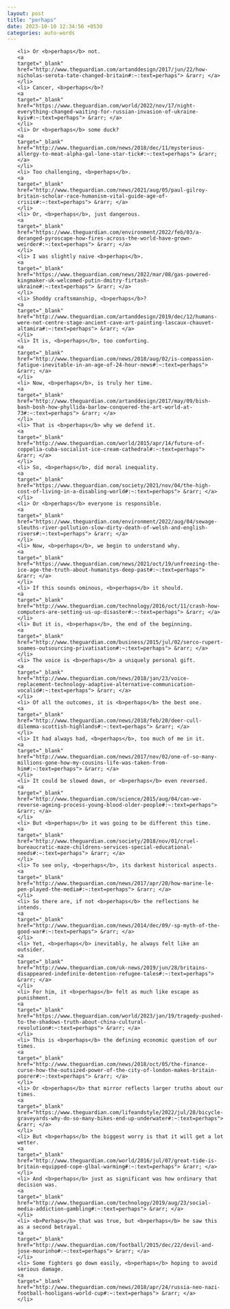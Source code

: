 ```yaml
---
layout: post
title: "perhaps"
date: 2023-10-10 12:34:56 +0530
categories: auto-words
---
```

<ol>

    <li> Or <b>perhaps</b> not.
    <a 
    target="_blank" 
    href="http://www.theguardian.com/artanddesign/2017/jun/22/how-nicholas-serota-tate-changed-britain#:~:text=perhaps"> &rarr; </a>
    </li>
    <li> Cancer, <b>perhaps</b>?
    <a 
    target="_blank" 
    href="https://www.theguardian.com/world/2022/nov/17/night-everything-changed-waiting-for-russian-invasion-of-ukraine-kyiv#:~:text=perhaps"> &rarr; </a>
    </li>
    <li> Or <b>perhaps</b> some duck?
    <a 
    target="_blank" 
    href="http://www.theguardian.com/news/2018/dec/11/mysterious-allergy-to-meat-alpha-gal-lone-star-tick#:~:text=perhaps"> &rarr; </a>
    </li>
    <li> Too challenging, <b>perhaps</b>.
    <a 
    target="_blank" 
    href="http://www.theguardian.com/news/2021/aug/05/paul-gilroy-britain-scholar-race-humanism-vital-guide-age-of-crisis#:~:text=perhaps"> &rarr; </a>
    </li>
    <li> Or, <b>perhaps</b>, just dangerous.
    <a 
    target="_blank" 
    href="https://www.theguardian.com/environment/2022/feb/03/a-deranged-pyroscape-how-fires-across-the-world-have-grown-weirder#:~:text=perhaps"> &rarr; </a>
    </li>
    <li> I was slightly naive <b>perhaps</b>.
    <a 
    target="_blank" 
    href="https://www.theguardian.com/news/2022/mar/08/gas-powered-kingmaker-uk-welcomed-putin-dmitry-firtash-ukraine#:~:text=perhaps"> &rarr; </a>
    </li>
    <li> Shoddy craftsmanship, <b>perhaps</b>?
    <a 
    target="_blank" 
    href="http://www.theguardian.com/artanddesign/2019/dec/12/humans-were-not-centre-stage-ancient-cave-art-painting-lascaux-chauvet-altamira#:~:text=perhaps"> &rarr; </a>
    </li>
    <li> It is, <b>perhaps</b>, too comforting.
    <a 
    target="_blank" 
    href="http://www.theguardian.com/news/2018/aug/02/is-compassion-fatigue-inevitable-in-an-age-of-24-hour-news#:~:text=perhaps"> &rarr; </a>
    </li>
    <li> Now, <b>perhaps</b>, is truly her time.
    <a 
    target="_blank" 
    href="http://www.theguardian.com/artanddesign/2017/may/09/bish-bash-bosh-how-phyllida-barlow-conquered-the-art-world-at-73#:~:text=perhaps"> &rarr; </a>
    </li>
    <li> That is <b>perhaps</b> why we defend it.
    <a 
    target="_blank" 
    href="http://www.theguardian.com/world/2015/apr/14/future-of-coppelia-cuba-socialist-ice-cream-cathedral#:~:text=perhaps"> &rarr; </a>
    </li>
    <li> So, <b>perhaps</b>, did moral inequality.
    <a 
    target="_blank" 
    href="https://www.theguardian.com/society/2021/nov/04/the-high-cost-of-living-in-a-disabling-world#:~:text=perhaps"> &rarr; </a>
    </li>
    <li> Or <b>perhaps</b> everyone is responsible.
    <a 
    target="_blank" 
    href="https://www.theguardian.com/environment/2022/aug/04/sewage-sleuths-river-pollution-slow-dirty-death-of-welsh-and-english-rivers#:~:text=perhaps"> &rarr; </a>
    </li>
    <li> Now, <b>perhaps</b>, we begin to understand why.
    <a 
    target="_blank" 
    href="https://www.theguardian.com/news/2021/oct/19/unfreezing-the-ice-age-the-truth-about-humanitys-deep-past#:~:text=perhaps"> &rarr; </a>
    </li>
    <li> If this sounds ominous, <b>perhaps</b> it should.
    <a 
    target="_blank" 
    href="http://www.theguardian.com/technology/2016/oct/11/crash-how-computers-are-setting-us-up-disaster#:~:text=perhaps"> &rarr; </a>
    </li>
    <li> But it is, <b>perhaps</b>, the end of the beginning.
    <a 
    target="_blank" 
    href="http://www.theguardian.com/business/2015/jul/02/serco-rupert-soames-outsourcing-privatisation#:~:text=perhaps"> &rarr; </a>
    </li>
    <li> The voice is <b>perhaps</b> a uniquely personal gift.
    <a 
    target="_blank" 
    href="http://www.theguardian.com/news/2018/jan/23/voice-replacement-technology-adaptive-alternative-communication-vocalid#:~:text=perhaps"> &rarr; </a>
    </li>
    <li> Of all the outcomes, it is <b>perhaps</b> the best one.
    <a 
    target="_blank" 
    href="http://www.theguardian.com/news/2018/feb/20/deer-cull-dilemma-scottish-highlands#:~:text=perhaps"> &rarr; </a>
    </li>
    <li> It had always had, <b>perhaps</b>, too much of me in it.
    <a 
    target="_blank" 
    href="http://www.theguardian.com/news/2017/nov/02/one-of-so-many-millions-gone-how-my-cousins-life-was-taken-from-him#:~:text=perhaps"> &rarr; </a>
    </li>
    <li> It could be slowed down, or <b>perhaps</b> even reversed.
    <a 
    target="_blank" 
    href="http://www.theguardian.com/science/2015/aug/04/can-we-reverse-ageing-process-young-blood-older-people#:~:text=perhaps"> &rarr; </a>
    </li>
    <li> But <b>perhaps</b> it was going to be different this time.
    <a 
    target="_blank" 
    href="http://www.theguardian.com/society/2018/nov/01/cruel-bureaucratic-maze-childrens-services-special-educational-needs#:~:text=perhaps"> &rarr; </a>
    </li>
    <li> To see only, <b>perhaps</b>, its darkest historical aspects.
    <a 
    target="_blank" 
    href="http://www.theguardian.com/news/2017/apr/20/how-marine-le-pen-played-the-media#:~:text=perhaps"> &rarr; </a>
    </li>
    <li> So there are, if not <b>perhaps</b> the reflections he intends.
    <a 
    target="_blank" 
    href="http://www.theguardian.com/news/2014/dec/09/-sp-myth-of-the-good-war#:~:text=perhaps"> &rarr; </a>
    </li>
    <li> Yet, <b>perhaps</b> inevitably, he always felt like an outsider.
    <a 
    target="_blank" 
    href="http://www.theguardian.com/uk-news/2019/jun/28/britains-disappeared-indefinite-detention-refugee-tales#:~:text=perhaps"> &rarr; </a>
    </li>
    <li> For him, it <b>perhaps</b> felt as much like escape as punishment.
    <a 
    target="_blank" 
    href="https://www.theguardian.com/world/2023/jan/19/tragedy-pushed-to-the-shadows-truth-about-china-cultural-revolution#:~:text=perhaps"> &rarr; </a>
    </li>
    <li> This is <b>perhaps</b> the defining economic question of our times.
    <a 
    target="_blank" 
    href="http://www.theguardian.com/news/2018/oct/05/the-finance-curse-how-the-outsized-power-of-the-city-of-london-makes-britain-poorer#:~:text=perhaps"> &rarr; </a>
    </li>
    <li> Or <b>perhaps</b> that mirror reflects larger truths about our times.
    <a 
    target="_blank" 
    href="https://www.theguardian.com/lifeandstyle/2022/jul/28/bicycle-graveyards-why-do-so-many-bikes-end-up-underwater#:~:text=perhaps"> &rarr; </a>
    </li>
    <li> But <b>perhaps</b> the biggest worry is that it will get a lot wetter.
    <a 
    target="_blank" 
    href="http://www.theguardian.com/world/2016/jul/07/great-tide-is-britain-equipped-cope-glbal-warming#:~:text=perhaps"> &rarr; </a>
    </li>
    <li> And <b>perhaps</b> just as significant was how ordinary that decision was.
    <a 
    target="_blank" 
    href="http://www.theguardian.com/technology/2019/aug/23/social-media-addiction-gambling#:~:text=perhaps"> &rarr; </a>
    </li>
    <li> <b>Perhaps</b> that was true, but <b>perhaps</b> he saw this as a second betrayal.
    <a 
    target="_blank" 
    href="http://www.theguardian.com/football/2015/dec/22/devil-and-jose-mourinho#:~:text=perhaps"> &rarr; </a>
    </li>
    <li> Some fighters go down easily, <b>perhaps</b> hoping to avoid serious damage.
    <a 
    target="_blank" 
    href="http://www.theguardian.com/news/2018/apr/24/russia-neo-nazi-football-hooligans-world-cup#:~:text=perhaps"> &rarr; </a>
    </li>